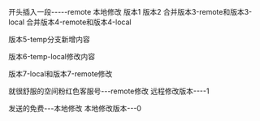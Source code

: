 开头插入一段-----remote
本地修改
版本1
版本2
合并版本3-remote和版本3-local
合并版本4-remote和版本4-local

版本5-temp分支新增内容

版本6-temp-local修改内容


版本7-local和版本7-remote修改

就很舒服的空间粉红色客服号---remote修改
远程修改版本----1

发送的免费---本地修改
本地修改版本---0



